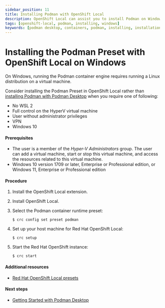```yaml
---
sidebar_position: 11
title: Installing Podman with OpenShift Local
description: OpenShift Local can assist you to install Podman on Windows.
tags: [openshift-local, podman, installing, windows]
keywords: [podman desktop, containers, podman, installing, installation, windows]
---
```


# Installing the Podman Preset with OpenShift Local on Windows

On Windows, running the Podman container engine requires running a Linux distribution on a virtual machine.

Consider installing the Podman Preset in OpenShift Local rather than [installing Podman with Podman Desktop](/docs/onboarding-for-containers/installing-podman) when you require one of following:

- No WSL 2
- Full control on the HyperV virtual machine
- User without administrator privileges
- VPN
- Windows 10

#### Prerequisites

- The user is a member of the _Hyper-V Administrators_ group. The user can add a virtual machine, start or stop this virtual machine, and access the resources related to this virtual machine.
- Windows 10 version 1709 or later, Enterprise or Professional edition, or Windows 11, Enterprise or Professional edition

#### Procedure

1. Install the OpenShift Local extension.

1. Install OpenShift Local.

1. Select the Podman container runtime preset:

   ```shell-session
   $ crc config set preset podman
   ```

1. Set up your host machine for Red Hat OpenShift Local:

   ```shell-session
   $ crc setup
   ```

1. Start the Red Hat OpenShift instance:

   ```shell-session
   $ crc start
   ```

#### Additional resources

- [Red Hat OpenShift Local presets](https://access.redhat.com/documentation/en-us/red_hat_openshift_local/2.12/html/getting_started_guide/using_gsg#about-presets_gsg)

#### Next steps

- [Getting Started with Podman Desktop](/docs/working-with-containers)
